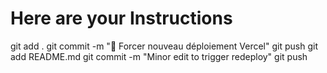 # Here are your Instructions
git add .
git commit -m "🔁 Forcer nouveau déploiement Vercel"
git push
git add README.md
git commit -m "Minor edit to trigger redeploy"
git push
